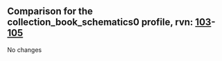 ## Comparison for the collection_book_schematics0 profile, rvn: [103](https://github.com/PRO100KatYT/FortniteProfileRevisions/tree/main/profiles/collection_book_schematics0/103%20collection_book_schematics0.json)-[105](https://github.com/PRO100KatYT/FortniteProfileRevisions/tree/main/profiles/collection_book_schematics0/105%20collection_book_schematics0.json)

No changes
